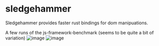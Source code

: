 # sledgehammer

Sledgehammer provides faster rust bindings for dom manipuations.

A few runs of the js-framework-benchmark (seems to be quite a bit of variation)
![image](https://user-images.githubusercontent.com/66571940/197082775-e720b258-0691-47e3-acdc-d5c15c7cceab.png)
![image](https://user-images.githubusercontent.com/66571940/197093432-0df1aa04-ef3b-40f2-b829-fedca9f307ea.png)
